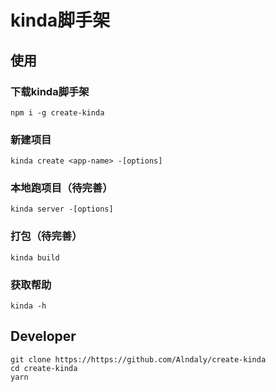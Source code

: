 # kinda脚手架

## 使用

### 下载kinda脚手架

```shell
npm i -g create-kinda
```

### 新建项目

```shell
kinda create <app-name> -[options]
```

### 本地跑项目（待完善）

```shell
kinda server -[options]
```

### 打包（待完善）

```shell
kinda build
```

### 获取帮助

```shell
kinda -h
```

## Developer

```shell
git clone https://https://github.com/Alndaly/create-kinda
cd create-kinda
yarn
```
